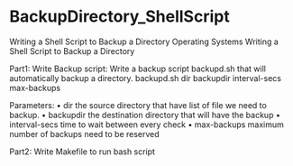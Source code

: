 # BackupDirectory_ShellScript
Writing a Shell Script to Backup a Directory
Operating Systems
Writing a Shell Script to Backup a Directory

Part1: Write Backup script:
Write a backup script backupd.sh that will automatically backup a directory.
backupd.sh dir backupdir interval-secs max-backups

Parameters:
• dir the source directory that have list of file we need to backup.
• backupdir the destination directory that will have the backup
• interval-secs time to wait between every check
• max-backups maximum number of backups need to be reserved

Part2: Write Makefile to run bash script
